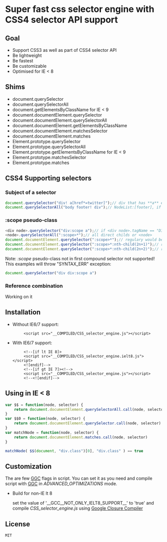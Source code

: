 # Super fast css selector engine with CSS4 selector API support

## Goal

- Support CSS3 as well as part of CSS4 selector API
- Be lightweight
- Be fastest
- Be customizable
- Optimised for IE < 8

## Shims

- document.querySelector
- document.querySelectorAll
- document.getElementsByClassName for IE < 9
- document.documentElement.querySelector
- document.documentElement.querySelectorAll
- document.documentElement.getElementsByClassName
- document.documentElement.matchesSelector
- document.documentElement.matches
- Element.prototype.querySelector
- Element.prototype.querySelectorAll
- Element.prototype.getElementsByClassName for IE < 9
- Element.prototype.matchesSelector
- Element.prototype.matches

## CSS4 Supporting selectors

### Subject of a selector
```javascript
document.querySelector("div! a[href*=twitter]");// div that has **a** element with _href_ attribute that contains "twitter"
document.querySelectorAll("body footer! div");// NodeList:[footer], if <footer> is in <body> and <footer> contains <div>
```
### :scope pseudo-class
```javascript
<div node>.querySelector("div:scope a");// if <div node>.tagName == "DIV" -> result is <a> element, child of <div node>
<node>.querySelectorAll(":scope>*");// all direct childs or <node>
document.documentElement.querySelector(":scope>*");// regulary would be <head>
document.documentElement.querySelector(":scope>*:nth-child(2n+1)");// regulary would be <head> also
document.documentElement.querySelector(":scope>*:nth-child(2n+2)");// regulary would be <body>
```
Note: _:scope_ pseudo-class not in first compound selector not supported!
This examples will throw "SYNTAX_ERR" exception:
```javascript
document.querySelector("div div:scope a")
```
### Reference combination
Working on it

## Installation
 - Without IE6/7 support:

            <script src="__COMPILED/CSS_selector_engine.js"></script>

 - With IE6/7 support:

            <!--[if lt IE 8]>
			<script src="__COMPILED/CSS_selector_engine.ielt8.js"></script>
			<![endif]-->
			<!--[if gt IE 7]><!-->
			<script src="__COMPILED/CSS_selector_engine.js"></script>
			<!--<![endif]-->

## Using in IE < 8

```javascript
var $$ = function(node, selector) {
    return document.documentElement.querySelectorAll.call(node, selector)
}
var $$0 = function(node, selector) {
    return document.documentElement.querySelector.call(node, selector)
}
var matchNode = function(node, selector) {
    return document.documentElement.matches.call(node, selector)
}

matchNode( $$(document, "div.class")[0], "div.class" ) == true
```

## Customization

The are few [GGC](http://closure-compiler.appspot.com/home) flags in script. You can set it as you need and compile script with [GGC](http://closure-compiler.appspot.com/home) in _ADVANCED_OPTIMIZATIONS_ mode.

- Build for non-IE lt 8

	set the value of '\_\_GCC\_\_NOT\_ONLY\_IELT8\_SUPPORT\_\_' to 'true' and compile _CSS\_selector\_engine.js_ using [Google Closure Compiler](http://closure-compiler.appspot.com/home)

## License

    MIT
